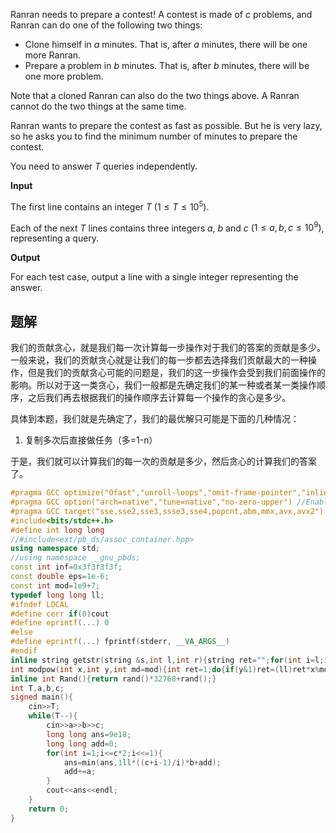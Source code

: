 Ranran needs to prepare a contest! A contest is made of $c$ problems, and Ranran can do one of the following two things:

-   Clone himself in $a$ minutes. That is, after $a$ minutes, there will be one more Ranran.
-   Prepare a problem in $b$ minutes. That is, after $b$ minutes, there will be one more problem.

Note that a cloned Ranran can also do the two things above. A Ranran cannot do the two things at the same time.

Ranran wants to prepare the contest as fast as possible. But he is very lazy, so he asks you to find the minimum number of minutes to prepare the contest.

You need to answer $T$ queries independently.

**Input**

The first line contains an integer $T$ ($1\leq T\leq 10 ^ 5$).

Each of the next $T$ lines contains three integers $a$, $b$ and $c$ ($1\leq a, b, c\leq 10 ^ 9)$, representing a query.

**Output**

For each test case, output a line with a single integer representing the answer.

## 题解
我们的贡献贪心，就是我们每一次计算每一步操作对于我们的答案的贡献是多少。一般来说，我们的贡献贪心就是让我们的每一步都去选择我们贡献最大的一种操作，但是我们的贡献贪心可能的问题是，我们的这一步操作会受到我们前面操作的影响。所以对于这一类贪心，我们一般都是先确定我们的某一种或者某一类操作顺序，之后我们再去根据我们的操作顺序去计算每一个操作的贪心是多少。

具体到本题，我们就是先确定了，我们的最优解只可能是下面的几种情况：
1. 复制多次后直接做任务（多=1-n）

于是，我们就可以计算我们的每一次的贡献是多少，然后贪心的计算我们的答案了。
```cpp
#pragma GCC optimize("Ofast","unroll-loops","omit-frame-pointer","inline") //Optimization flags
#pragma GCC option("arch=native","tune=native","no-zero-upper") //Enable AVX
#pragma GCC target("sse,sse2,sse3,ssse3,sse4,popcnt,abm,mmx,avx,avx2")
#include<bits/stdc++.h>
#define int long long
//#include<ext/pb_ds/assoc_container.hpp>
using namespace std;
//using namespace __gnu_pbds;
const int inf=0x3f3f3f3f;
const double eps=1e-6;
const int mod=1e9+7;
typedef long long ll;
#ifndef LOCAL
#define cerr if(0)cout
#define eprintf(...) 0
#else
#define eprintf(...) fprintf(stderr, __VA_ARGS__)
#endif
inline string getstr(string &s,int l,int r){string ret="";for(int i=l;i<=r;i++)ret.push_back(s[i]);return ret;}
int modpow(int x,int y,int md=mod){int ret=1;do{if(y&1)ret=(ll)ret*x%md;x=(ll)x*x%md;}while(y>>=1);return ret;}
inline int Rand(){return rand()*32768+rand();}
int T,a,b,c;
signed main(){
	cin>>T;
	while(T--){
		cin>>a>>b>>c;
		long long ans=9e18;
		long long add=0;
		for(int i=1;i<=c*2;i<<=1){
			ans=min(ans,1ll*((c+i-1)/i)*b+add);
			add+=a;
		}
		cout<<ans<<endl;
	}
	return 0;
}

```

